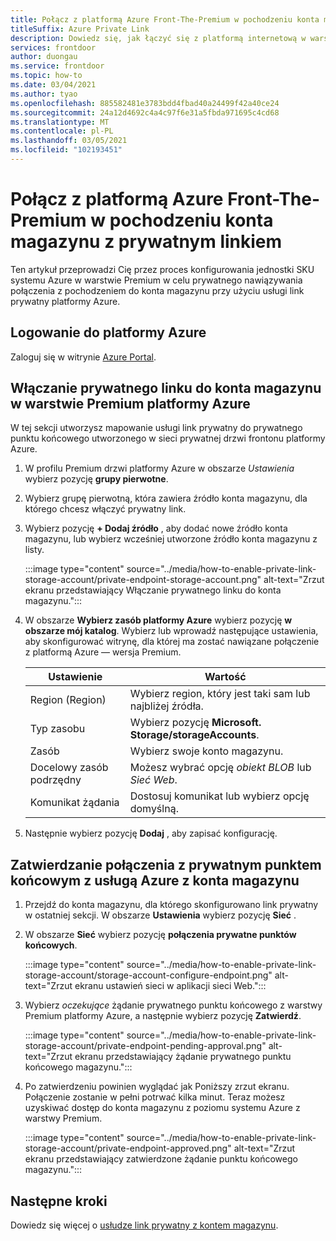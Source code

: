 ```yaml
---
title: Połącz z platformą Azure Front-The-Premium w pochodzeniu konta magazynu z prywatnym linkiem
titleSuffix: Azure Private Link
description: Dowiedz się, jak łączyć się z platformą internetową w warstwie Premium na koncie magazynu prywatnie.
services: frontdoor
author: duongau
ms.service: frontdoor
ms.topic: how-to
ms.date: 03/04/2021
ms.author: tyao
ms.openlocfilehash: 885582481e3783bdd4fbad40a24499f42a40ce24
ms.sourcegitcommit: 24a12d4692c4a4c97f6e31a5fbda971695c4cd68
ms.translationtype: MT
ms.contentlocale: pl-PL
ms.lasthandoff: 03/05/2021
ms.locfileid: "102193451"
---
```

# <a name="connect-azure-front-door-premium-to-a-storage-account-origin-with-private-link"></a>Połącz z platformą Azure Front-The-Premium w pochodzeniu konta magazynu z prywatnym linkiem

Ten artykuł przeprowadzi Cię przez proces konfigurowania jednostki SKU systemu Azure w warstwie Premium w celu prywatnego nawiązywania połączenia z pochodzeniem do konta magazynu przy użyciu usługi link prywatny platformy Azure.

## <a name="sign-in-to-azure"></a>Logowanie do platformy Azure

Zaloguj się w witrynie [Azure Portal](https://portal.azure.com).

## <a name="enable-private-link-to-a-storage-account-in-azure-front-door-premium"></a>Włączanie prywatnego linku do konta magazynu w warstwie Premium platformy Azure
 
W tej sekcji utworzysz mapowanie usługi link prywatny do prywatnego punktu końcowego utworzonego w sieci prywatnej drzwi frontonu platformy Azure. 

1. W profilu Premium drzwi platformy Azure w obszarze *Ustawienia* wybierz pozycję **grupy pierwotne**.

1. Wybierz grupę pierwotną, która zawiera źródło konta magazynu, dla którego chcesz włączyć prywatny link.

1. Wybierz pozycję **+ Dodaj źródło** , aby dodać nowe źródło konta magazynu, lub wybierz wcześniej utworzone źródło konta magazynu z listy.

    :::image type="content" source="../media/how-to-enable-private-link-storage-account/private-endpoint-storage-account.png" alt-text="Zrzut ekranu przedstawiający Włączanie prywatnego linku do konta magazynu.":::

1. W obszarze **Wybierz zasób platformy Azure** wybierz pozycję **w obszarze mój katalog**. Wybierz lub wprowadź następujące ustawienia, aby skonfigurować witrynę, dla której ma zostać nawiązane połączenie z platformą Azure — wersja Premium.

    | Ustawienie | Wartość |
    | ------- | ----- |
    | Region (Region) | Wybierz region, który jest taki sam lub najbliżej źródła. |
    | Typ zasobu | Wybierz pozycję **Microsoft. Storage/storageAccounts**. |
    | Zasób | Wybierz swoje konto magazynu. |
    | Docelowy zasób podrzędny | Możesz wybrać opcję *obiekt BLOB* lub *Sieć Web*. |
    | Komunikat żądania | Dostosuj komunikat lub wybierz opcję domyślną. |

1. Następnie wybierz pozycję **Dodaj** , aby zapisać konfigurację.

## <a name="approve-azure-front-door-premium-private-endpoint-connection-from-the-storage-account"></a>Zatwierdzanie połączenia z prywatnym punktem końcowym z usługą Azure z konta magazynu

1. Przejdź do konta magazynu, dla którego skonfigurowano link prywatny w ostatniej sekcji. W obszarze **Ustawienia** wybierz pozycję **Sieć** .

1. W obszarze **Sieć** wybierz pozycję **połączenia prywatne punktów końcowych**. 

    :::image type="content" source="../media/how-to-enable-private-link-storage-account/storage-account-configure-endpoint.png" alt-text="Zrzut ekranu ustawień sieci w aplikacji sieci Web.":::

1. Wybierz *oczekujące* żądanie prywatnego punktu końcowego z warstwy Premium platformy Azure, a następnie wybierz pozycję **Zatwierdź**.

    :::image type="content" source="../media/how-to-enable-private-link-storage-account/private-endpoint-pending-approval.png" alt-text="Zrzut ekranu przedstawiający żądanie prywatnego punktu końcowego magazynu.":::

1. Po zatwierdzeniu powinien wyglądać jak Poniższy zrzut ekranu. Połączenie zostanie w pełni potrwać kilka minut. Teraz możesz uzyskiwać dostęp do konta magazynu z poziomu systemu Azure z warstwy Premium.

    :::image type="content" source="../media/how-to-enable-private-link-storage-account/private-endpoint-approved.png" alt-text="Zrzut ekranu przedstawiający zatwierdzone żądanie punktu końcowego magazynu.":::

## <a name="next-steps"></a>Następne kroki

Dowiedz się więcej o [usłudze link prywatny z kontem magazynu](../../storage/common/storage-private-endpoints.md).
